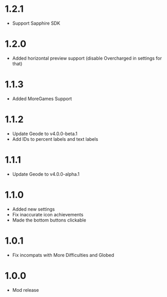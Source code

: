 # 1.2.1
- Support Sapphire SDK
# 1.2.0 
- Added horizontal preview support (disable Overcharged in settings for that)
# 1.1.3
- Added MoreGames Support
# 1.1.2 
- Update Geode to v4.0.0-beta.1
- Add IDs to percent labels and text labels
# 1.1.1
- Update Geode to v4.0.0-alpha.1
# 1.1.0
- Added new settings
- Fix inaccurate icon achievements
- Made the bottom buttons clickable
# 1.0.1 
- Fix incompats with More Difficulties and Globed
# 1.0.0
- Mod release
